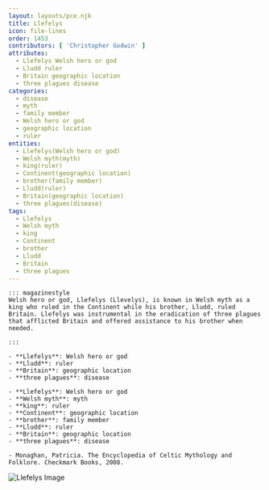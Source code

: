 ```yaml
---
layout: layouts/pce.njk
title: Llefelys
icon: file-lines
order: 1453
contributors: [ 'Christopher Godwin' ]
attributes:
  - Llefelys Welsh hero or god
  - Lludd ruler
  - Britain geographic location
  - three plagues disease
categories:
  - disease
  - myth
  - family member
  - Welsh hero or god
  - geographic location
  - ruler
entities:
  - Llefelys(Welsh hero or god)
  - Welsh myth(myth)
  - king(ruler)
  - Continent(geographic location)
  - brother(family member)
  - Lludd(ruler)
  - Britain(geographic location)
  - three plagues(disease)
tags:
  - Llefelys
  - Welsh myth
  - king
  - Continent
  - brother
  - Lludd
  - Britain
  - three plagues
---
```

``` tab [group1:Info]
::: magazinestyle
Welsh hero or god, Llefelys (Llevelys), is known in Welsh myth as a king who ruled in the Continent while his brother, Lludd, ruled Britain. Llefelys was instrumental in the eradication of three plagues that afflicted Britain and offered assistance to his brother when needed.

:::
```
``` tab [group1:Attributes]
- **Llefelys**: Welsh hero or god
- **Lludd**: ruler
- **Britain**: geographic location
- **three plagues**: disease
```
``` tab [group1:Entities]
- **Llefelys**: Welsh hero or god
- **Welsh myth**: myth
- **king**: ruler
- **Continent**: geographic location
- **brother**: family member
- **Lludd**: ruler
- **Britain**: geographic location
- **three plagues**: disease
```
``` tab [group1:Sources]
- Monaghan, Patricia. The Encyclopedia of Celtic Mythology and Folklore. Checkmark Books, 2008.
```
![Llefelys Image]([None])
